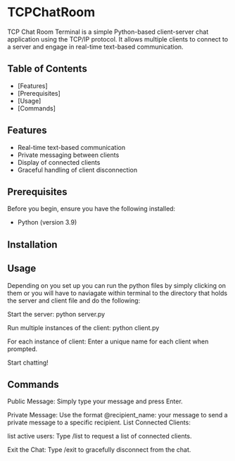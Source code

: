# TCPChatRoom


TCP Chat Room Terminal is a simple Python-based client-server chat application using the TCP/IP protocol. It allows multiple clients to connect to a server and engage in real-time text-based communication.

## Table of Contents

- [Features]
- [Prerequisites]
- [Usage]
- [Commands]


## Features

- Real-time text-based communication
- Private messaging between clients
- Display of connected clients
- Graceful handling of client disconnection

## Prerequisites

Before you begin, ensure you have the following installed:

- Python (version 3.9)


## Installation

## Usage
Depending on you set up you can run the python files by simply clicking on them or you will have to naviagate within terminal to the directory that holds the server and client file and do the following:

Start the server:
python server.py

Run multiple instances of the client:
python client.py

For each instance of client:
Enter a unique name for each client when prompted.

Start chatting!

## Commands
Public Message:
Simply type your message and press Enter.

Private Message:
Use the format @recipient_name: your message to send a private message to a specific recipient.
List Connected Clients:

list active users:
Type /list to request a list of connected clients.

Exit the Chat:
Type /exit to gracefully disconnect from the chat.


